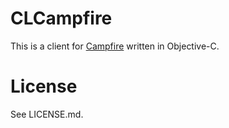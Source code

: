 # CLCampfire

This is a client for [Campfire](http://campfirenow.com/) written in Objective-C.

# License

See LICENSE.md.
